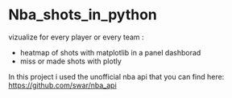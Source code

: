 # Nba_shots_in_python
vizualize for every player or every team :
* heatmap of shots with matplotlib in a panel dashborad
* miss or made shots with plotly

In this project i used the unofficial nba api that you can find here:
https://github.com/swar/nba_api
